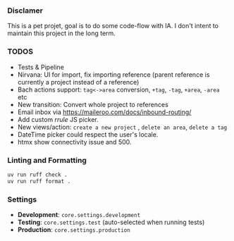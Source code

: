 ### Disclamer

This is a pet projet, goal is to do some code-flow with IA. 
I don't intent to maintain this project in the long term.

### TODOS
- Tests & Pipeline
- Nirvana: UI for import, fix importing reference (parent reference is currently a project instead of a reference)
- Bach actions support: `tag<->area` conversion, `+tag`, `-tag`, `+area`, `-area` etc
- New transition: Convert whole project to references
- Email inbox via https://maileroo.com/docs/inbound-routing/
- Add custom *rrule* JS picker.
- New views/action: `create a new project` , `delete an area`, `delete a tag` 
- DateTime picker could respect the user's locale.
- htmx show connectivity issue and 500.

### Linting and Formatting

```bash
uv run ruff check .
uv run ruff format .
```

### Settings

- **Development**: `core.settings.development`
- **Testing**: `core.settings.test` (auto-selected when running tests)
- **Production**: `core.settings.production`
